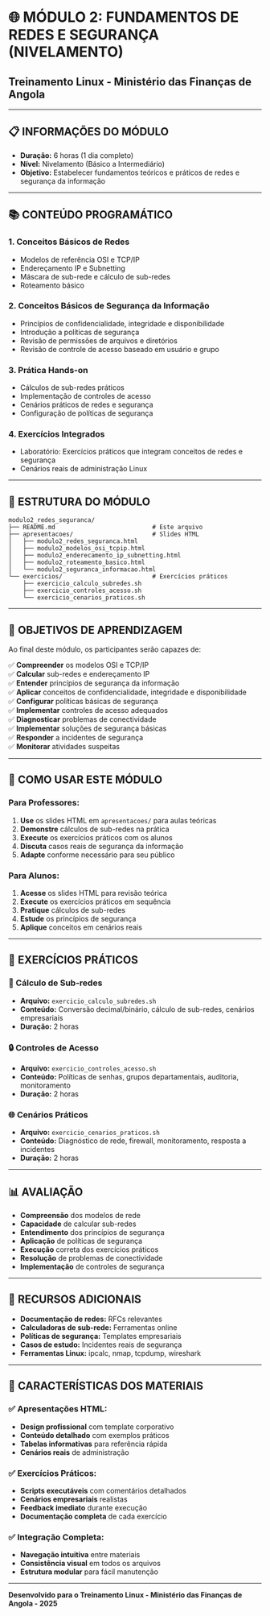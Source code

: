 # 🌐 MÓDULO 2: FUNDAMENTOS DE REDES E SEGURANÇA (NIVELAMENTO)
## Treinamento Linux - Ministério das Finanças de Angola

---

## 📋 **INFORMAÇÕES DO MÓDULO**

- **Duração:** 6 horas (1 dia completo)
- **Nível:** Nivelamento (Básico a Intermediário)
- **Objetivo:** Estabelecer fundamentos teóricos e práticos de redes e segurança da informação

---

## 📚 **CONTEÚDO PROGRAMÁTICO**

### **1. Conceitos Básicos de Redes**
- Modelos de referência OSI e TCP/IP
- Endereçamento IP e Subnetting
- Máscara de sub-rede e cálculo de sub-redes
- Roteamento básico

### **2. Conceitos Básicos de Segurança da Informação**
- Princípios de confidencialidade, integridade e disponibilidade
- Introdução a políticas de segurança
- Revisão de permissões de arquivos e diretórios
- Revisão de controle de acesso baseado em usuário e grupo

### **3. Prática Hands-on**
- Cálculos de sub-redes práticos
- Implementação de controles de acesso
- Cenários práticos de redes e segurança
- Configuração de políticas de segurança

### **4. Exercícios Integrados**
- Laboratório: Exercícios práticos que integram conceitos de redes e segurança
- Cenários reais de administração Linux

---

## 📁 **ESTRUTURA DO MÓDULO**

```
modulo2_redes_seguranca/
├── README.md                           # Este arquivo
├── apresentacoes/                      # Slides HTML
│   ├── modulo2_redes_seguranca.html
│   ├── modulo2_modelos_osi_tcpip.html
│   ├── modulo2_enderecamento_ip_subnetting.html
│   ├── modulo2_roteamento_basico.html
│   └── modulo2_seguranca_informacao.html
└── exercicios/                         # Exercícios práticos
    ├── exercicio_calculo_subredes.sh
    ├── exercicio_controles_acesso.sh
    └── exercicio_cenarios_praticos.sh
```

---

## 🎯 **OBJETIVOS DE APRENDIZAGEM**

Ao final deste módulo, os participantes serão capazes de:

✅ **Compreender** os modelos OSI e TCP/IP  
✅ **Calcular** sub-redes e endereçamento IP  
✅ **Entender** princípios de segurança da informação  
✅ **Aplicar** conceitos de confidencialidade, integridade e disponibilidade  
✅ **Configurar** políticas básicas de segurança  
✅ **Implementar** controles de acesso adequados  
✅ **Diagnosticar** problemas de conectividade  
✅ **Implementar** soluções de segurança básicas  
✅ **Responder** a incidentes de segurança  
✅ **Monitorar** atividades suspeitas  

---

## 🚀 **COMO USAR ESTE MÓDULO**

### **Para Professores:**
1. **Use** os slides HTML em `apresentacoes/` para aulas teóricas
2. **Demonstre** cálculos de sub-redes na prática
3. **Execute** os exercícios práticos com os alunos
4. **Discuta** casos reais de segurança da informação
5. **Adapte** conforme necessário para seu público

### **Para Alunos:**
1. **Acesse** os slides HTML para revisão teórica
2. **Execute** os exercícios práticos em sequência
3. **Pratique** cálculos de sub-redes
4. **Estude** os princípios de segurança
5. **Aplique** conceitos em cenários reais

---

## 🧪 **EXERCÍCIOS PRÁTICOS**

### **🔢 Cálculo de Sub-redes**
- **Arquivo:** `exercicio_calculo_subredes.sh`
- **Conteúdo:** Conversão decimal/binário, cálculo de sub-redes, cenários empresariais
- **Duração:** 2 horas

### **🔒 Controles de Acesso**
- **Arquivo:** `exercicio_controles_acesso.sh`
- **Conteúdo:** Políticas de senhas, grupos departamentais, auditoria, monitoramento
- **Duração:** 2 horas

### **🌐 Cenários Práticos**
- **Arquivo:** `exercicio_cenarios_praticos.sh`
- **Conteúdo:** Diagnóstico de rede, firewall, monitoramento, resposta a incidentes
- **Duração:** 2 horas

---

## 📊 **AVALIAÇÃO**

- **Compreensão** dos modelos de rede
- **Capacidade** de calcular sub-redes
- **Entendimento** dos princípios de segurança
- **Aplicação** de políticas de segurança
- **Execução** correta dos exercícios práticos
- **Resolução** de problemas de conectividade
- **Implementação** de controles de segurança

---

## 🔗 **RECURSOS ADICIONAIS**

- **Documentação de redes:** RFCs relevantes
- **Calculadoras de sub-rede:** Ferramentas online
- **Políticas de segurança:** Templates empresariais
- **Casos de estudo:** Incidentes reais de segurança
- **Ferramentas Linux:** ipcalc, nmap, tcpdump, wireshark

---

## 🎨 **CARACTERÍSTICAS DOS MATERIAIS**

### **✅ Apresentações HTML:**
- **Design profissional** com template corporativo
- **Conteúdo detalhado** com exemplos práticos
- **Tabelas informativas** para referência rápida
- **Cenários reais** de administração

### **✅ Exercícios Práticos:**
- **Scripts executáveis** com comentários detalhados
- **Cenários empresariais** realistas
- **Feedback imediato** durante execução
- **Documentação completa** de cada exercício

### **✅ Integração Completa:**
- **Navegação intuitiva** entre materiais
- **Consistência visual** em todos os arquivos
- **Estrutura modular** para fácil manutenção

---

**Desenvolvido para o Treinamento Linux - Ministério das Finanças de Angola - 2025**
